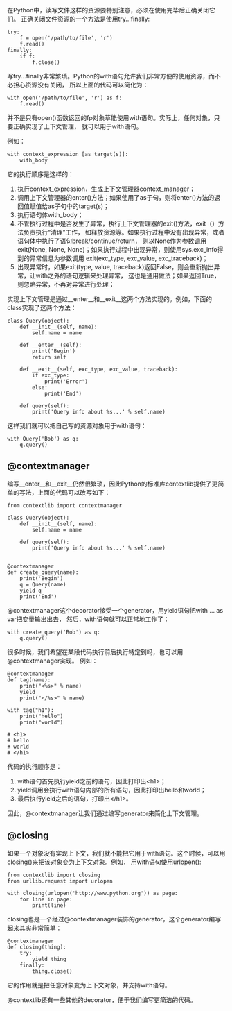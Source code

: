 在Python中，读写文件这样的资源要特别注意，必须在使用完毕后正确关闭它们。
正确关闭文件资源的一个方法是使用try...finally:  

	try:
		f = open('/path/to/file', 'r')
		f.read()
	finally:
		if f:
			f.close()
			
写try...finally非常繁琐。Python的with语句允许我们非常方便的使用资源，而不必担心资源没有关闭，
所以上面的代码可以简化为：  

	with open('/path/to/file', 'r') as f:
		f.read()
		
并不是只有open()函数返回的fp对象草能使用with语句。实际上，任何对象，只要正确实现了上下文管理，
就可以用于with语句。  

例如：  

	with context_expression [as target(s)]:
		with_body
		
它的执行顺序是这样的：  
1. 执行context_expression，生成上下文管理器context_manager；  
1. 调用上下文管理器的enter()方法；如果使用了as子句，则将enter()方法的返回值赋值给as子句中的target(s)；  
1. 执行语句体with_body；  
1. 不管执行过程中是否发生了异常，执行上下文管理器的exit()方法，exit（）方法负责执行“清理”工作，
如释放资源等。如果执行过程中没有出现异常，或者语句体中执行了语句break/continue/return，
则以None作为参数调用exit(None, None, None)；如果执行过程中出现异常，则使用sys.exc_info得到的异常信息为参数调用
exit(exc_type, exc_value, exc_traceback)；  
1. 出现异常时，如果exit(type, value, traceback)返回False，则会重新抛出异常，让with之外的语句逻辑来处理异常，
这也是通用做法；如果返回True，则忽略异常，不再对异常进行处理；  


实现上下文管理是通过__enter__和__exit__这两个方法实现的。例如，下面的class实现了这两个方法：  

	class Query(object):
		def __init__(self, name):
			self.name = name
		
		def __enter__(self):
			print('Begin')
			return self
			
		def __exit__(self, exc_type, exc_value, traceback):
			if exc_type:
				print('Error')
			else:
				print('End')
				
		def query(self):
			print('Query info about %s...' % self.name)
			
这样我们就可以把自己写的资源对象用于with语句：  

	with Query('Bob') as q:
		q.query()
		
## @contextmanager
编写__enter__和__exit__仍然很繁琐，因此Python的标准库contextlib提供了更简单的写法，上面的代码可以改写如下：  

	from contextlib import contextmanager
	
	class Query(object):
		def __init__(self, name):
			self.name = name
			
		def query(self):
			print('Query info about %s...' % self.name)
			
	
	@contextmanager
	def create_query(name):
		print('Begin')
		q = Query(name)
		yield q
		print('End')
		
@contextmanager这个decorator接受一个generator，用yield语句把with ... as var把变量输出出去，
然后，with语句就可以正常地工作了：  

	with create_query('Bob') as q:
		q.query()
		
很多时候，我们希望在某段代码执行前后执行特定到吗，也可以用@contextmanager实现。
例如：  

	@contextmanager
	def tag(name):
		print("<%s>" % name)
		yield
		print("</%s>" % name)
		
	with tag("h1"):
		print("hello")
		print("world")
		
	# <h1>
	# hello
	# world
	# </h1>
	
代码的执行顺序是：  
1. with语句首先执行yield之前的语句，因此打印出\<h1>；  
1. yield调用会执行with语句内部的所有语句，因此打印出hello和world；  
1. 最后执行yield之后的语句，打印出\</h1>。  
	
因此，@contextmanager让我们通过编写generator来简化上下文管理。
	
## @closing
如果一个对象没有实现上下文，我们就不能把它用于with语句。这个时候，可以用closing()来把该对象变为上下文对象。例如，
用with语句使用urlopen():  

	from contextlib import closing
	from urllib.request import urlopen
	
	with closing(urlopen('http://www.python.org')) as page:
		for line in page:
			print(line)
			
closing也是一个经过@contextmanager装饰的generator，这个generator编写起来其实非常简单：  

	@contextmanager
	def closing(thing):
		try:
			yield thing
		finally:
			thing.close()
			
它的作用就是把任意对象变为上下文对象，并支持with语句。  

@contextlib还有一些其他的decorator，便于我们编写更简洁的代码。  


